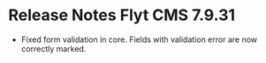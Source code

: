 # Release Notes Flyt CMS 7.9.31
* Fixed form validation in core. Fields with validation error are now correctly marked.
